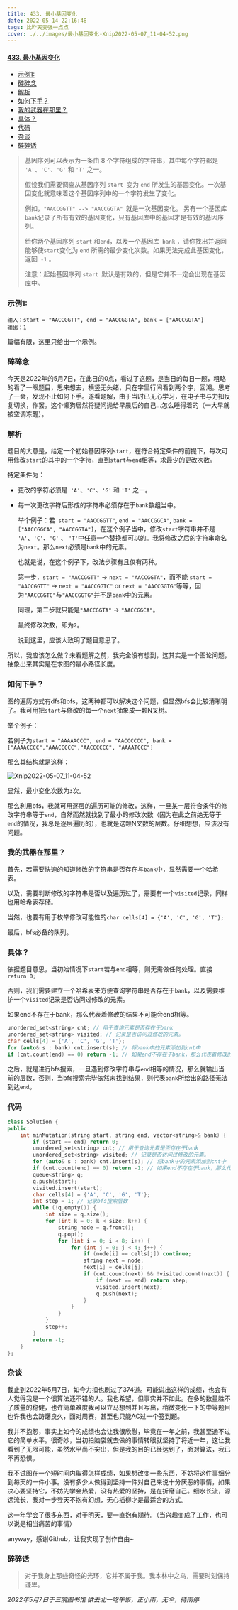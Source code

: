 ```yaml
---
title: 433. 最小基因变化
date: 2022-05-14 22:16:48
tags: 比昨天变强一点点
cover: ./../images/最小基因变化-Xnip2022-05-07_11-04-52.png
---
```

#### [433. 最小基因变化](https://leetcode.cn/problems/minimum-genetic-mutation/)
- [示例1:](#示例1)
- [碎碎念](#碎碎念)
- [解析](#解析)
- [如何下手？](#如何下手)
- [我的武器在那里？](#我的武器在那里)
- [具体？](#具体)
- [代码](#代码)
- [杂谈](#杂谈)
- [碎碎话](#碎碎话)
>基因序列可以表示为一条由 8 个字符组成的字符串，其中每个字符都是` 'A'`、`'C'`、`'G'` 和 `'T'` 之一。
>
>假设我们需要调查从基因序列 `start `变为 `end` 所发生的基因变化。一次基因变化就意味着这个基因序列中的一个字符发生了变化。
>
>例如，`"AACCGGTT" --> "AACCGGTA" `就是一次基因变化。
>另有一个基因库` bank `记录了所有有效的基因变化，只有基因库中的基因才是有效的基因序列。
>
>给你两个基因序列 `start` 和` end `，以及一个基因库` bank` ，请你找出并返回能够使` start `变化为 `end` 所需的最少变化次数。如果无法完成此基因变化，返回` -1` 。
>
>注意：起始基因序列 `start `默认是有效的，但是它并不一定会出现在基因库中。

### 示例1:

```
输入：start = "AACCGGTT", end = "AACCGGTA", bank = ["AACCGGTA"]
输出：1
```

篇幅有限，这里只给出一个示例。

### 碎碎念

今天是2022年的5月7日，在此日的0点，看过了这题，是当日的每日一题，粗略的看了一眼题目，思来想去，横竖无头绪，只在字里行间看到两个字，回溯。思考了一会，发现不止如何下手。遂看题解，由于当时已无心学习，在电子书与力扣反复切换，作罢。这个懒狗居然将疑问抛给早晨后的自己...怎么睡得着的（一大早就被空调冻醒）。

### 解析

题目的大意是，给定一个初始基因序列`start`，在符合特定条件的前提下，每次可用修改`start`的其中的一个字符，直到`start`与`end`相等，求最少的更改次数。

特定条件为：

- 更改的字符必须是` 'A'`、`'C'`、`'G'` 和 `'T'` 之一。

- 每一次更改字符后形成的字符串必须存在于`bank`数组当中。

  举个例子：若` start = "AACCGGTT"`, `end = "AACCGGCA"`, `bank = ["AACCGGCA", "AACCGGTA"]`，在这个例子当中，修改`start`字符串并不是` 'A'`、`'C'`、`'G'` 、 `'T'`中任意一个替换都可以的。我将修改之后的字符串命名为`next`。那么`next`必须是`bank`中的元素。

  也就是说，在这个例子下，改法步骤有且仅有两种。

  第一步，`start = "AACCGGTT"` -> `next = "AACCGGTA"`，而不能 `start = "AACCGGTT"` -> `next = "AACCGGTC"` or `next = "AACCGGTG"`等等，因为`"AACCGGTC"`与`"AACCGGTG"`并不是`bank`中的元素。

  同理，第二步就只能是`"AACCGGTA"` -> `"AACCGGCA"`。

  最终修改次数，即为`2`。

  说到这里，应该大致明了题目意思了。

所以，我应该怎么做？未看题解之前，我完全没有想到，这其实是一个图论问题，抽象出来其实是在求图的最小路径长度。

### 如何下手？

图的遍历方式有dfs和bfs，这两种都可以解决这个问题，但显然bfs会比较清晰明了。我可用把`start`与修改的每一个`next`抽象成一颗N叉树。

举个例子：

若例子为`start = "AAAAACCC", end = "AACCCCCC", bank = ["AAAACCCC","AAACCCCC","AACCCCCC", "AAAATCCC"]`

那么其结构就是这样：

![Xnip2022-05-07_11-04-52](./Xnip2022-05-07_11-04-52.png)

显然，最小变化次数为`3`次。

那么利用bfs，我就可用逐层的遍历可能的修改，这样，一旦某一层符合条件的修改字符串等于`end`，自然而然就找到了最小的修改次数（因为在此之前绝无等于`end`的情况，我总是逐层遍历的），也就是这颗N叉数的层数。仔细想想，应该没有问题。

### 我的武器在那里？

首先，若需要快速的知道修改的字符串是否存在与`bank`中，显然需要一个哈希表。

以及，需要判断修改的字符串是否以及遍历过了，需要有一个`visited`记录，同样也用哈希表存储。

当然，也要有用于枚举修改可能性的`char cells[4] = {'A', 'C', 'G', 'T'};`

最后，bfs必备的队列。

### 具体？

依据题目意思，当初始情况下`start`若与`end`相等，则无需做任何处理。直接`return 0;`

否则，我们需要建立一个哈希表来方便查询字符串是否存在于`bank`，以及需要维护一个`visited`记录是否访问过修改的元素。

如果end不存在于bank，那么代表着修改的结果不可能会end相等。

```C++
unordered_set<string> cnt; // 用于查询元素是否存在于bank
unordered_set<string> visited; // 记录是否访问过修改的元素。
char cells[4] = {'A', 'C', 'G', 'T'};
for (auto& s : bank) cnt.insert(s); // 将bank中的元素添加到cnt中
if (cnt.count(end) == 0) return -1; // 如果end不存在于bank，那么代表着修改的结果不可能会end相等。
```



之后，就是进行bfs搜索，一旦遇到修改字符串与`end`相等的情况，那么就输出当前的层数，否则，当bfs搜索完毕依然未找到结果，则代表`bank`所给出的路径无法到达`end`。

### 代码

```C++
class Solution {
public:
    int minMutation(string start, string end, vector<string>& bank) {
        if (start == end) return 0;
        unordered_set<string> cnt; // 用于查询元素是否存在于bank
        unordered_set<string> visited; // 记录是否访问过修改的元素。
        for (auto& s : bank) cnt.insert(s); // 将bank中的元素添加到cnt中
        if (cnt.count(end) == 0) return -1; // 如果end不存在于bank，那么代表着修改的结果不可能会end相等。
        queue<string> q;
        q.push(start);
        visited.insert(start);
        char cells[4] = {'A', 'C', 'G', 'T'};
        int step = 1; // 记录bfs搜索层数
        while (!q.empty()) {
            int size = q.size();
            for (int k = 0; k < size; k++) {
                string node = q.front();
                q.pop();
                for (int i = 0; i < 8; i++) {
                    for (int j = 0; j < 4; j++) {
                        if (node[i] == cells[j]) continue;
                        string next = node;
                        next[i] = cells[j];
                        if (cnt.count(next) && !visited.count(next)) {
                            if (next == end) return step;
                            visited.insert(next);
                            q.push(next);
                        }
                    }
                }
            }
            step++;
        }
        return -1;
    }
};
```



### 杂谈

截止到2022年5月7日，如今力扣也刷过了374道。可能说出这样的成绩，也会有人觉得我是一个很算法还不错的人。我也希望，但事实并不如此。在多的数量胜不了质量的稳健，也许简单难度我可以立马想到并且写出，稍微变化一下的中等题目也许我也会踌躇良久，面对周赛，甚至也只能AC过一个签到题。

我并不抱怨，事实上如今的成绩也会让我很欣慰，毕竟在一年之前，我甚至通不过它的简单水平。很奇妙，当初拍脑袋就去做的事情转眼就坚持了将近一年，这让我看到了无限可能，虽然水平尚不突出，但是我的目的已经达到了，面对算法，我已不再恐惧。

我不试图在一个短时间内取得怎样成绩，如果想改变一些东西，不妨将这件事细分到每天的一件小事。没有多少人做得到坚持一件对自己来说十分厌恶的事情，如果决心要坚持它，不妨先学会热爱，没有热爱的坚持，是在折磨自己。细水长流，源远流长，我对一步登天不抱有幻想，无心插柳才是最适合的方式。

这一年学会了很多东西，对于明天，要一直抱有期待。（当兴趣变成了工作，也可以说是相当痛苦的事情）

anyway，感谢Github，让我实现了创作自由~

### 碎碎话

> 对于我身上那些奇怪的光环，它并不属于我。我本林中之鸟，需要时刻保持谦卑。

*2022年5月7日于三院图书馆 欲去北一吃午饭，正小雨，无伞，待雨停*



